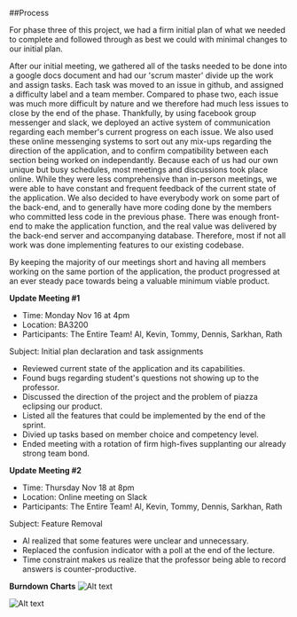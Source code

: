 
##Process

For phase three of this project, we had a firm initial plan of what we needed to complete and followed through as best we could with minimal changes to our initial plan.

After our initial meeting, we gathered all of the tasks needed to be done into a google docs document and had our 'scrum master' divide up the work and assign tasks. Each task was moved to an issue in github, and assigned a difficulty label and a team member. Compared to phase two, each issue was much more difficult by nature and we therefore had much less issues to close by the end of the phase. Thankfully, by using facebook group messenger and slack, we deployed an active system of communication regarding each member's current progress on each issue. We also used these online messenging systems to sort out any mix-ups regarding the direction of the application, and to confirm compatibility between each section being worked on independantly. Because each of us had our own unique but busy schedules, most meetings and discussions took place online. While they were less comprehensive than in-person meetings, we were able to have constant and frequent feedback of the current state of the application. We also decided to have everybody work on some part of the back-end, and to generally have more coding done by the members who committed less code in the previous phase. There was enough front-end to make the application function, and the real value was delivered by the back-end server and accompanying database. Therefore, most if not all work was done implementing features to our existing codebase.

By keeping the majority of our meetings short and having all members working on the same portion of the application, the product progressed at an ever steady pace towards being a valuable minimum viable product.



**Update Meeting #1**
* Time: Monday Nov 16 at 4pm
* Location: BA3200
* Participants: The Entire Team! Al, Kevin, Tommy, Dennis, Sarkhan, Rath

Subject: Initial plan declaration and task assignments
- Reviewed current state of the application and its capabilities.
- Found bugs regarding student's questions not showing up to the professor.
- Discussed the direction of the project and the problem of piazza eclipsing our product. 
- Listed all the features that could be implemented by the end of the sprint.
- Divied up tasks based on member choice and competency level.
- Ended meeting with a rotation of firm high-fives supplanting our already strong team bond.

**Update Meeting #2**
* Time: Thursday Nov 18 at 8pm
* Location: Online meeting on Slack
* Participants: The Entire Team! Al, Kevin, Tommy, Dennis, Sarkhan, Rath

Subject: Feature Removal 
- Al realized that some features were unclear and unnecessary.
- Replaced the confusion indicator with a poll at the end of the lecture.
- Time constraint makes us realize that the professor being able to record answers is counter-productive.

**Burndown Charts**
![Alt text](https://github.com/csc301-fall-2015/project-team8-L5101/blob/master/doc/phase3/TeamBurndown.PNG "Team Burndown")

![Alt text](https://github.com/csc301-fall-2015/project-team8-L5101/blob/master/doc/phase3/Individual%20Burndown.PNG "Individual Burndown")